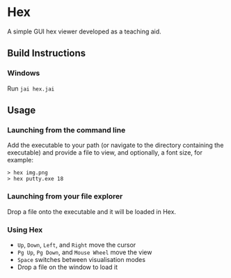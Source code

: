 # Hex
A simple GUI hex viewer developed as a teaching aid.

## Build Instructions

### Windows
Run `jai hex.jai`

## Usage

### Launching from the command line
Add the executable to your path (or navigate to the directory containing the executable) and provide a file to view, and optionally, a font size, for example:
```console
> hex img.png
> hex putty.exe 18
```

### Launching from your file explorer
Drop a file onto the executable and it will be loaded in Hex.

### Using Hex
- `Up`, `Down`, `Left`, and `Right` move the cursor
- `Pg Up`, `Pg Down`, and `Mouse Wheel` move the view
- `Space` switches between visualisation modes
- Drop a file on the window to load it